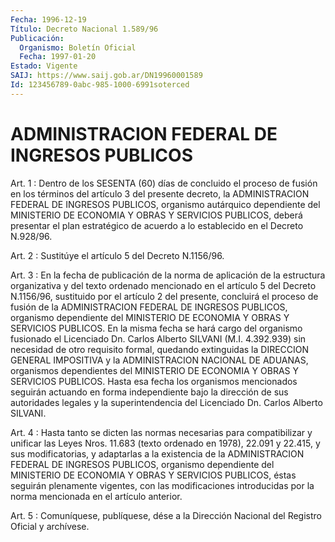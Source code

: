 ```yaml
---
Fecha: 1996-12-19
Título: Decreto Nacional 1.589/96
Publicación:
  Organismo: Boletín Oficial
  Fecha: 1997-01-20
Estado: Vigente
SAIJ: https://www.saij.gob.ar/DN19960001589
Id: 123456789-0abc-985-1000-6991soterced
---
```

# ADMINISTRACION FEDERAL DE INGRESOS PUBLICOS

<a id="1"></a>
Art. 1  : Dentro de los SESENTA  (60)  días  de  concluido el proceso de fusión  en  los  términos  del  artículo  3 del presente decreto, la ADMINISTRACION FEDERAL DE INGRESOS PUBLICOS,  organismo autárquico  dependiente  del  MINISTERIO  DE  ECONOMIA  Y  OBRAS  Y SERVICIOS PUBLICOS, deberá presentar el plan estratégico de acuerdo a lo establecido en el Decreto N.928/96.

<a id="2"></a>
Art.  2 :  Sustitúye el artículo 5 del Decreto N.1156/96.

<a id="3"></a>
Art. 3 : En la fecha de publicación de la norma de aplicación de la estructura  organizativa  y  del  texto  ordenado  mencionado en el artículo 5 del Decreto N.1156/96, sustituido por el  artículo 2 del presente,  concluirá  el  proceso  de  fusión  de la ADMINISTRACION FEDERAL DE INGRESOS PUBLICOS, organismo dependiente  del MINISTERIO DE ECONOMIA Y OBRAS Y SERVICIOS PUBLICOS. En la misma fecha se hará cargo  del  organismo  fusionado  el Licenciado Dn. Carlos  Alberto SILVANI (M.I. 4.392.939) sin necesidad  de  otro  requisito formal, quedando  extinguidas  la  DIRECCION  GENERAL  IMPOSITIVA    y   la ADMINISTRACION  NACIONAL  DE  ADUANAS,  organismos dependientes del MINISTERIO  DE  ECONOMIA Y OBRAS Y SERVICIOS  PUBLICOS.  Hasta  esa fecha  los  organismos   mencionados  seguirán  actuando  en  forma independiente bajo la dirección  de  sus  autoridades  legales y la superintendencia    del   Licenciado  Dn.  Carlos  Alberto  SILVANI.

<a id="4"></a>
Art.  4  :  Hasta  tanto  se  dicten  las  normas  necesarias  para compatibilizar y unificar las Leyes Nros. 11.683 (texto ordenado en 1978), 22.091 y 22.415, y sus modificatorias,  y  adaptarlas  a  la existencia  de  la  ADMINISTRACION  FEDERAL  DE  INGRESOS PUBLICOS, organismo  dependiente  del  MINISTERIO  DE  ECONOMIA  Y   OBRAS  Y SERVICIOS  PUBLICOS,  éstas  seguirán plenamente vigentes, con  las modificaciones introducidas por  la norma mencionada en el artículo anterior.

<a id="5"></a>
Art. 5 : Comuníquese, publíquese,  dése a la Dirección Nacional del Registro Oficial y archívese.